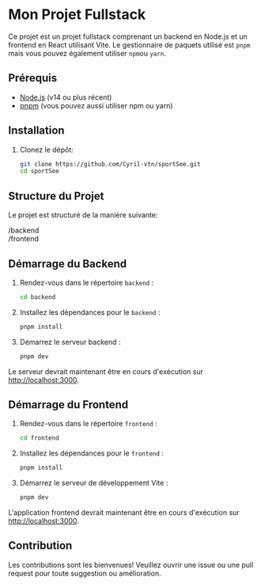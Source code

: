 # Mon Projet Fullstack

Ce projet est un projet fullstack comprenant un backend en Node.js et un frontend en React utilisant Vite. Le gestionnaire de paquets utilisé est `pnpm` mais vous pouvez également utiliser `npm`ou `yarn`.

## Prérequis

- [Node.js](https://nodejs.org/) (v14 ou plus récent)
- [pnpm](https://pnpm.io/) (vous pouvez aussi utiliser npm ou yarn)

## Installation

1. Clonez le dépôt:

    ```bash
    git clone https://github.com/Cyril-vtn/sportSee.git
    cd sportSee
    ```

## Structure du Projet

Le projet est structuré de la manière suivante:

/backend <br>
/frontend


## Démarrage du Backend

1. Rendez-vous dans le répertoire `backend` :

    ```bash
    cd backend
    ```

 2. Installez les dépendances pour le `backend` :

    ```bash
    pnpm install
    ```

3. Démarrez le serveur backend :

    ```bash
    pnpm dev
    ```

Le serveur devrait maintenant être en cours d'exécution sur [http://localhost:3000](http://localhost:3000).

## Démarrage du Frontend

1. Rendez-vous dans le répertoire `frontend` :

    ```bash
    cd frontend
    ```

2. Installez les dépendances pour le `frontend` :

    ```bash
    pnpm install
    ```

2. Démarrez le serveur de développement Vite :

    ```bash
    pnpm dev
    ```

L'application frontend devrait maintenant être en cours d'exécution sur [http://localhost:3000](http://localhost:3000).

## Contribution

Les contributions sont les bienvenues! Veuillez ouvrir une issue ou une pull request pour toute suggestion ou amélioration.
